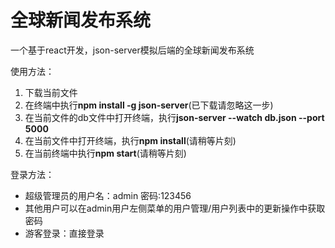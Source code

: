 # 全球新闻发布系统

一个基于react开发，json-server模拟后端的全球新闻发布系统

使用方法：

1. 下载当前文件
2. 在终端中执行**npm install -g json-server**(已下载请忽略这一步)
3. 在当前文件的db文件中打开终端，执行**json-server --watch db.json --port 5000**
4. 在当前文件中打开终端，执行**npm install**(请稍等片刻)
5. 在当前终端中执行**npm start**(请稍等片刻)

登录方法：

- 超级管理员的用户名：admin		密码:123456
- 其他用户可以在admin用户左侧菜单的用户管理/用户列表中的更新操作中获取密码
- 游客登录：直接登录